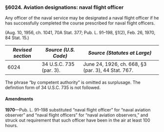 ### §6024. Aviation designations: naval flight officer ###

Any officer of the naval service may be designated a naval flight officer if he has successfully completed the course prescribed for naval flight officers.

(Aug. 10, 1956, ch. 1041, 70A Stat. 377; Pub. L. 91–198, §1(2), Feb. 26, 1970, 84 Stat. 15.)

|*Revised section*| *Source (U.S. Code)*  |           *Source (Statutes at Large)*           |
|-----------------|-----------------------|--------------------------------------------------|
|      6024       |34 U.S.C. 735 (par. 3).|June 24, 1926, ch. 668, §3 (par. 3), 44 Stat. 767.|

The phrase “by competent authority” is omitted as surplusage. The definition form of 34 U.S.C. 735 is not followed.

#### Amendments ####

**1970**—Pub. L. 91–198 substituted “naval flight officer” for “naval aviation observer” and “naval flight officers” for “naval aviation observers,” and struck out requirement that such officer have been in the air at least 100 hours.